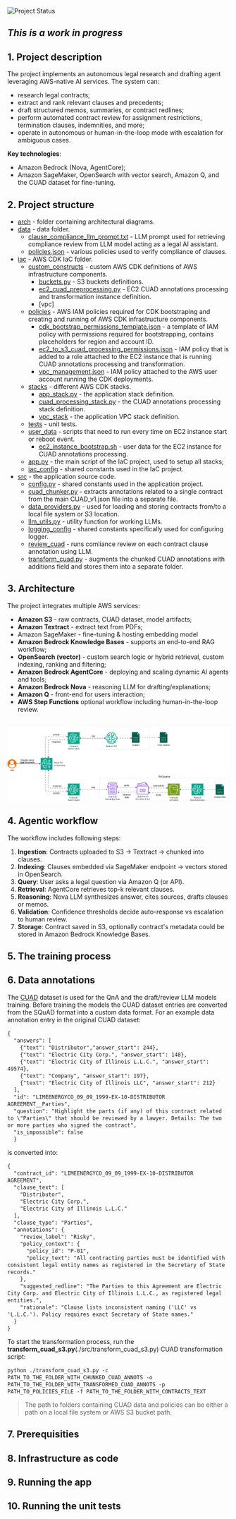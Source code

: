 ![Project Status](https://img.shields.io/badge/status-active-brightgreen)
## *This is a work in progress*

## 1. Project description
The project implements an autonomous legal research and drafting agent leveraging AWS-native AI services.
The system can:
* research legal contracts;
* extract and rank relevant clauses and precedents;
* draft structured memos, summaries, or contract redlines;
* perform automated contract review for assignment restrictions, termination clauses, indemnities, and more;
* operate in autonomous or human-in-the-loop mode with escalation for ambiguous cases.

**Key technologies**: 
  * Amazon Bedrock (Nova, AgentCore);
  * Amazon SageMaker, OpenSearch with vector search, Amazon Q, and the CUAD dataset for fine-tuning.

## 2. Project structure 

* [arch](./arch/) - folder containing architectural diagrams.
* [data](./data/) - data folder.
  * [clause_compliance_llm_prompt.txt](./data/clause_compliance_llm_prompt.txt) - LLM prompt used for retrieving compliance review from LLM model acting as a legal AI assistant.
  * [policies.json](./data/policies.json) - various policies used to verify compliance of clauses.
* [iac](./iac/) - AWS CDK IaC folder.
  * [custom_constructs](./iac/custom_constructs/) - custom AWS CDK definitions of AWS infrastructure components.
    * [buckets.py](./iac/custom_constructs/buckets.py) - S3 buckets definitions.
    * [ec2_cuad_preprocessing.py](./iac/custom_constructs/ec2_cuad_preprocessing.py) - EC2 CUAD annotations processing and transformation instance definition.
    * [vpc]
  * [policies](./iac/policies/) - AWS IAM policies required for CDK bootstraping and creating and running of AWS CDK infrastructure components.
    * [cdk_bootstrap_permissions_template.json](./iac/policies/cdk_bootstrap_permissions_template.json) - a template of IAM policy with permissions required for bootstrapping, contains placeholders for region and account ID.
    * [ec2_to_s3_cuad_processing_permissions.json](./iac/policies/ec2_to_s3_cuad_processing_permissions.json) - IAM policy that is added to a role attached to the EC2 instance that is running CUAD annotations processing and transformation.
    * [vpc_management.json](./iac/policies/vpc_management.json) - IAM policy attached to the AWS user account running the CDK deployments.
  * [stacks](./iac/stacks/) - different AWS CDK stacks.
    * [app_stack.py](./iac/stacks/app_stack.py) - the application stack definition.
    * [cuad_processing_stack.py](./iac/stacks/cuad_processing_stack.py) - the CUAD annotations processing stack definition.
    * [vpc_stack](./iac/stacks/vpc_stack.py) - the application VPC stack definition.
  * [tests](./iac/tests/) - unit tests.
  * [user_data](./iac/user_data/) - scripts that need to run every time on EC2 instance start or reboot event.
    * [ec2_instance_bootstrap.sh](./iac/user_data/ec2_instance_bootstrap.sh) - user data for the  EC2 instance for CUAD annotations processing.
  * [app.py](./iac/app.py) - the main script of the IaC project, used to setup all stacks;
  * [iac_config](./iac/iac_config.py) - shared constants used in the IaC project.
* [src](./src/) - the application source code.
  * [config.py](./src/config.py) - shared constants used in the application project.
  * [cuad_chunker.py](./src/cuad_chunker.py) - extracts annotations related to a single contract from the main CUAD_v1.json file into a separate file.
  * [data_providers.py](./src/data_provider.py) - used for loading and storing contracts from/to a local file system or S3 location.
  * [llm_utils.py](./src/llm_utils.py) - utility function for working LLMs.
  * [logging_config](./src/logging_config.py) - shared constants specifically used for configuring logger.
  * [review_cuad](./src/review_cuad.py) - runs comliance review on each contract clause annotation using LLM.
  * [transform_cuad.py](./src/transform_cuad.py) - augments the chunked CUAD annotations with additions field and stores them into a separate folder.

## 3. Architecture

The project integrates multiple AWS services:
* **Amazon S3** - raw contracts, CUAD dataset, model artifacts;
* **Amazon Textract** - extract text from PDFs;
* Amazon SageMaker - fine-tuning & hosting embedding model
* **Amazon Bedrock Knowledge Bases** - supports an end-to-end RAG workflow;
* **OpenSearch (vector)** - custom search logic or hybrid retrieval, custom indexing, ranking and filtering;
* **Amazon Bedrock AgentCore** - deploying and scaling dynamic AI agents and tools;
*  **Amazon Bedrock Nova** - reasoning LLM for drafting/explanations;
*  **Amazon Q** - front-end for users interaction;
* **AWS Step Functions**  optional workflow including human-in-the-loop review.

<br/>![Figure 2.](./arch/juristiq.png)

## 4. Agentic workflow

The workflow includes following steps:

1. **Ingestion**: Contracts uploaded to S3 → Textract → chunked into clauses.
2. **Indexing**: Clauses embedded via SageMaker endpoint → vectors stored in OpenSearch.
3. **Query**: User asks a legal question via Amazon Q (or API).
4. **Retrieval**: AgentCore retrieves top-k relevant clauses.
5. **Reasoning**: Nova LLM synthesizes answer, cites sources, drafts clauses or memos.
6. **Validation**: Confidence thresholds decide auto-response vs escalation to human review.
7. **Storage**: Contract saved in S3, optionally contract's metadata could be stored in Amazon Bedrock Knowledge Bases.

## 5. The training process

## 6. Data annotations

The [CUAD](https://www.atticusprojectai.org/cuad) dataset is used for the QnA and the draft/review LLM models training.
Before training the models the CUAD dataset entries are converted from the SQuAD format into a custom data format.
For an example data annotation entry in the original CUAD dataset:
```
{
  "answers": [
    {"text": "Distributor","answer_start": 244},
    {"text": "Electric City Corp.", "answer_start": 148},
    {"text": "Electric City of Illinois L.L.C.", "answer_start": 49574},
    {"text": "Company", "answer_start": 197},
    {"text": "Electric City of Illinois LLC", "answer_start": 212}
  ],
  "id": "LIMEENERGYCO_09_09_1999-EX-10-DISTRIBUTOR AGREEMENT__Parties",
  "question": "Highlight the parts (if any) of this contract related to \"Parties\" that should be reviewed by a lawyer. Details: The two or more parties who signed the contract",
  "is_impossible": false
  }
```
is converted into:
```
{
  "contract_id": "LIMEENERGYCO_09_09_1999-EX-10-DISTRIBUTOR AGREEMENT",
  "clause_text": [
    "Distributor",
    "Electric City Corp.",
    "Electric City of Illinois L.L.C."
  ],
  "clause_type": "Parties",
  "annotations": {
    "review_label": "Risky",
    "policy_context": {
      "policy_id": "P-01",
      "policy_text": "All contracting parties must be identified with consistent legal entity names as registered in the Secretary of State records."
    },
    "suggested_redline": "The Parties to this Agreement are Electric City Corp. and Electric City of Illinois L.L.C., as registered legal entities.",
    "rationale": "Clause lists inconsistent naming ('LLC' vs 'L.L.C.'). Policy requires exact Secretary of State names."
  }
}
```
To start the transformation process, run the **transform_cuad_s3.py**(./src/transform_cuad_s3.py) CUAD transformation script:
```
python ./transform_cuad_s3.py -c PATH_TO_THE_FOLDER_WITH_CHUNKED_CUAD_ANNOTS -o PATH_TO_THE_FOLDER_WITH_TRANSFORMED_CUAD_ANNOTS -p PATH_TO_POLICIES_FILE -f PATH_TO_THE_FOLDER_WITH_CONTRACTS_TEXT
```
> The path to folders containing CUAD data and policies can be either a path on a local file system or AWS S3 bucket path.

## 7. Prerequisities

## 8. Infrastructure as code

## 9. Running the app

## 10. Running the unit tests

